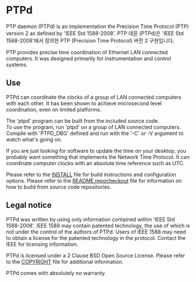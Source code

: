 PTPd
===

PTP daemon (PTPd) is an implementation the Precision Time Protocol (PTP) version 2 as defined by 'IEEE Std 1588-2008'. 
PTP 데몬 (PTPd)은 'IEEE Std 1588-2008'에서 정의한 PTP (Precision Time Protocol) 버전 2 구현입니다.

PTP provides precise time coordination of Ethernet LAN connected computers. 
It was designed primarily for instrumentation and control systems.

Use
---

PTPd can coordinate the clocks of a group of LAN connected computers with each other. 
It has been shown to achieve microsecond level coordination, even on limited platforms.

The 'ptpd' program can be built from the included source code.  
To use the program, run 'ptpd' on a group of LAN connected computers. 
Compile with 'PTPD_DBG' defined and run with the '-C' or -V argument to watch what's going on.

If you are just looking for software to update the time on your desktop, you probably want something that implements the Network Time Protocol. 
It can coordinate computer clocks with an absolute time reference such as UTC.

Please refer to the
[INSTALL](https://raw.githubusercontent.com/ptpd/ptpd/master/INSTALL) file for build instructions and configuration options. 
Please refer to the [README.repocheckout](https://github.com/ptpd/ptpd/blob/master/README.repocheckout) file for information on how to build from source code repositories.

Legal notice
---

PTPd was written by using only information contained within 'IEEE Std 1588-2008'. 
IEEE 1588 may contain patented technology, the use of which is not under the control of the authors of PTPd. 
Users of IEEE 1588 may need to obtain a license for the patented technology in the protocol. 
Contact the IEEE for licensing information.

PTPd is licensed under a 2 Clause BSD Open Source License. 
Please refer to the [COPYRIGHT](https://github.com/ptpd/ptpd/blob/master/COPYRIGHT) file for additional information.

PTPd comes with absolutely no warranty.
